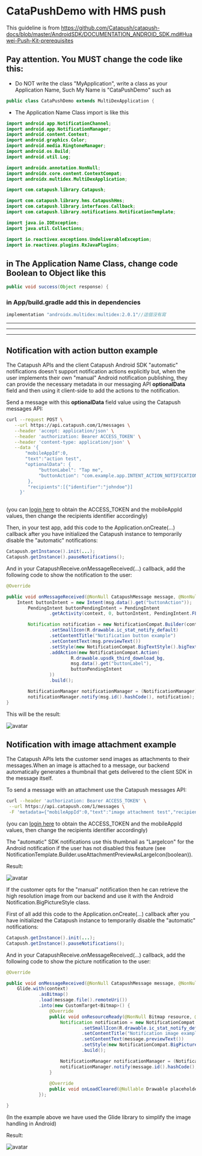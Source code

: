 # CataPushDemo with HMS push
This guideline is from https://github.com/Catapush/catapush-docs/blob/master/AndroidSDK/DOCUMENTATION_ANDROID_SDK.md#Huawei-Push-Kit-prerequisites
## Pay attention. You MUST change the code like this:
+ Do NOT write the class "MyApplication", write a class as your Application Name, Such My Name is "CataPushDemo"
such as
```Java
public class CataPushDemo extends MultiDexApplication {
```

+ The Application Name Class import is like this
 ```Java
import android.app.NotificationChannel;
import android.app.NotificationManager;
import android.content.Context;
import android.graphics.Color;
import android.media.RingtoneManager;
import android.os.Build;
import android.util.Log;

import androidx.annotation.NonNull;
import androidx.core.content.ContextCompat;
import androidx.multidex.MultiDexApplication;

import com.catapush.library.Catapush;

import com.catapush.library.hms.CatapushHms;
import com.catapush.library.interfaces.Callback;
import com.catapush.library.notifications.NotificationTemplate;

import java.io.IOException;
import java.util.Collections;

import io.reactivex.exceptions.UndeliverableException;
import io.reactivex.plugins.RxJavaPlugins;
 ```
## in The Application Name Class, change code Boolean to Object like this
```Java
public void success(Object response) {
```

### in App/build.gradle add this in dependencies
```Java
implementation "androidx.multidex:multidex:2.0.1"//這個沒有寫
```
-------------------------------------------------
*******************************************
-------------------------------------------------

## **Notification with action button example**

The Catapush APIs and the client Catapush Android SDK "automatic" notifications doesn't support notification actions explicitly but, when the user implements their own "manual" Android notification publishing, they can provide the necessary metadata in our messaging API **optionalData** field and then using it client-side to add the actions to the notification.

Send a message with this **optionalData** field value using the Catapush messages API:

```bash
curl --request POST \
   --url https://api.catapush.com/1/messages \
   --header 'accept: application/json' \
   --header 'authorization: Bearer ACCESS_TOKEN' \
   --header 'content-type: application/json' \
   --data '{
       "mobileAppId":0,
       "text":"action test",
       "optionalData": {
            "buttonLabel": "Tap me", 
            "buttonAction": "com.example.app.INTENT_ACTION_NOTIFICATION_BUTTON"
        },
        "recipients":[{"identifier":"johndoe"}]
     }'
  
```
(you can [login here](https://www.catapush.com/quickstarts/how-to-send-a-message) to obtain the ACCESS_TOKEN and the mobileAppId values, then change the recipients identifier accordingly)

 

Then, in your test app, add this code to the Application.onCreate(...) callback after you have initialized the Catapush instance to temporarily disable the "automatic" notifications:

```java
Catapush.getInstance().init(...);
Catapush.getInstance().pauseNotifications();
```

And in your CatapushReceive.onMessageReceived(...) callback, add the following code to show the notification to the user:

```java
@Override

public void onMessageReceived(@NonNull CatapushMessage message, @NonNull Context context) {
    Intent buttonIntent = new Intent(msg.data().get("buttonAction"));
        PendingIntent buttonPendingIntent = PendingIntent
                .getActivity(context, 0, buttonIntent, PendingIntent.FLAG_ONE_SHOT);

        Notification notification = new NotificationCompat.Builder(context, context.getResources().getString(R.string.catapush_notification_channel_id))
                .setSmallIcon(R.drawable.ic_stat_notify_default)
                .setContentTitle("Notification button example")
                .setContentText(msg.previewText())
                .setStyle(new NotificationCompat.BigTextStyle().bigText(msg.body()))
                .addAction(new NotificationCompat.Action(
                        R.drawable.upsdk_third_download_bg,
                        msg.data().get("buttonLabel"),
                        buttonPendingIntent
                ))
                .build();

        NotificationManager notificationManager = (NotificationManager) context.getSystemService(context.NOTIFICATION_SERVICE);
        notificationManager.notify(msg.id().hashCode(), notification);
}
```

 

This will be the result:

![avatar](clip_image002.gif)




## **Notification with image attachment example**

The Catapush APIs lets the customer send images as attachments to their messages.When an image is attached to a message, our backend automatically generates a thumbnail that gets delivered to the client SDK in the message itself.

To send a message with an attachment use the Catapush messages API:

```bash
curl --header 'authorization: Bearer ACCESS_TOKEN' \
 --url https://api.catapush.com/1/messages \
 -F 'metadata={"mobileAppId":0,"text":"image attachment test","recipients":[{"identifier":"johndoe"}]}' -F 'file=@attachment.jpg' 
```

(you can [login here](https://www.catapush.com/quickstarts/how-to-send-a-message) to obtain the ACCESS_TOKEN and the mobileAppId values, then change the recipients identifier accordingly)

The "automatic" SDK notifications use this thumbnail as "LargeIcon" for the Android notification if the user has not disabled this feature (see NotificationTemplate.Builder.useAttachmentPreviewAsLargeIcon(boolean)).

Result:

![avatar](clip_image004.gif)

 

If the customer opts for the "manual" notification then he can retrieve the high resolution image from our backend and use it with the Android Notification.BigPictureStyle class.

First of all add this code to the Application.onCreate(...) callback after you have initialized the Catapush instance to temporarily disable the "automatic" notifications:

```java
Catapush.getInstance().init(...);
Catapush.getInstance().pauseNotifications();
```

And in your CatapushReceive.onMessageReceived(...) callback, add the following code to show the picture notification to the user:

```java
@Override

public void onMessageReceived(@NonNull CatapushMessage message, @NonNull Context context) {
    Glide.with(context)
            .asBitmap()
            .load(message.file().remoteUri())
            .into(new CustomTarget<Bitmap>() {
                @Override
                public void onResourceReady(@NonNull Bitmap resource, @Nullable Transition<? super Bitmap> transition) {
                    Notification notification = new NotificationCompat.Builder(context, App.CHANNEL_ID)
                            .setSmallIcon(R.drawable.ic_stat_notify_default)
                            .setContentTitle("Notification image example")
                            .setContentText(message.previewText())
                            .setStyle(new NotificationCompat.BigPictureStyle().bigPicture(resource))
                            .build();

                    NotificationManager notificationManager = (NotificationManager) context.getSystemService(NOTIFICATION_SERVICE);
                    notificationManager.notify(message.id().hashCode(), notification);
                }
                
                @Override
                public void onLoadCleared(@Nullable Drawable placeholder) {}
            });

}
```

(In the example above we have used the Glide library to simplify the image handling in Android)

 

Result:

![avatar](clip_image006.gif)

 
